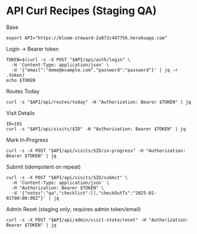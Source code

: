 # API Curl Recipes (Staging QA)

Base
```
export API="https://bloom-steward-2a872c497756.herokuapp.com"
```

Login → Bearer token
```
TOKEN=$(curl -s -X POST "$API/api/auth/login" \
  -H 'Content-Type: application/json' \
  -d '{"email":"demo@example.com","password":"password"}' | jq -r .token)
echo $TOKEN
```

Routes Today
```
curl -s "$API/api/routes/today" -H "Authorization: Bearer $TOKEN" | jq
```

Visit Details
```
ID=101
curl -s "$API/api/visits/$ID" -H "Authorization: Bearer $TOKEN" | jq
```

Mark In‑Progress
```
curl -s -X POST "$API/api/visits/$ID/in-progress" -H "Authorization: Bearer $TOKEN" | jq
```

Submit (idempotent on repeat)
```
curl -s -X POST "$API/api/visits/$ID/submit" \
  -H 'Content-Type: application/json' \
  -H "Authorization: Bearer $TOKEN" \
  -d '{"notes":"qa","checklist":[],"checkOutTs":"2025-01-01T00:00:00Z"}' | jq
```

Admin Reset (staging only; requires admin token/email)
```
curl -s -X POST "$API/api/admin/visit-state/reset" -H "Authorization: Bearer $TOKEN" | jq
```

